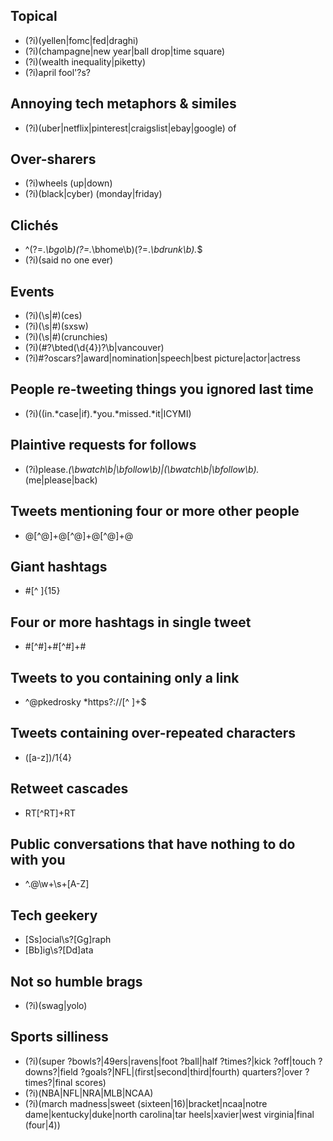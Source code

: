 Topical
--------------
- (?i)(yellen|fomc|fed|draghi)
- (?i)(champagne|new year|ball drop|time square)
- (?i)(wealth inequality|piketty)
- (?i)april fool'?s?

Annoying tech metaphors & similes
--------------
- (?i)(uber|netflix|pinterest|craigslist|ebay|google) of

Over-sharers
--------------
- (?i)wheels (up|down)
- (?i)(black|cyber) (monday|friday)

Clichés
--------------
- ^(?=.*\bgo\b)(?=.*\bhome\b)(?=.*\bdrunk\b).*$
- (?i)(said no one ever)

Events
-----------------------------------
- (?i)(\s|#)(ces)
- (?i)(\s|#)(sxsw)
- (?i)(\s|#)(crunchies)
- (?i)(#?\bted(\d{4})?\b|vancouver)
- (?i)#?oscars?|award|nomination|speech|best picture|actor|actress

People re-tweeting things you ignored last time
-------------
- (?i)((in.*case|if).*you.*missed.*it|ICYMI)

Plaintive requests for follows
-------------
- (?i)please.*(\bwatch\b|\bfollow\b)|(\bwatch\b|\bfollow\b).*(me|please|back)

Tweets mentioning four or more other people
-------------
- @[^@]+@[^@]+@[^@]+@

Giant hashtags
-------------
- #[^ ]{15}

Four or more hashtags in single tweet
-------------
- #[^#]+#[^#]+#

Tweets to you containing only a link
--------------
- ^@pkedrosky *https?://[^ ]+$

Tweets containing over-repeated characters
-------------
- ([a-z])/1{4}

Retweet cascades
-------------
- RT[^RT]+RT

Public conversations that have nothing to do with you
-------------
- ^\.@\w+\s+[A-Z]

Tech geekery
-------------
- [Ss]ocial\s?[Gg]raph 
- [Bb]ig\s?[Dd]ata

Not so humble brags
---------------
- (?i)(swag|yolo)

Sports silliness
-------------
- (?i)(super ?bowls?|49ers|ravens|foot ?ball|half ?times?|kick ?off|touch ?downs?|field ?goals?|NFL|(first|second|third|fourth) quarters?|over ?times?|final scores)
- (?i)(NBA|NFL|NRA|MLB|NCAA)
- (?i)(march madness|sweet (sixteen|16)|bracket|ncaa|notre dame|kentucky|duke|north carolina|tar heels|xavier|west virginia|final (four|4))
